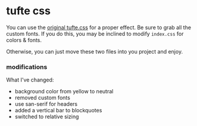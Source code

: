 # tufte css

You can use the [original tufte.css](https://edwardtufte.github.io/tufte-css/) for
a proper effect. Be sure to grab all the custom fonts. If you do this, you
may be inclined to modify `index.css` for colors & fonts.

Otherwise, you can just move these two files into you project and enjoy.

### modifications

What I've changed:

* background color from yellow to neutral
* removed custom fonts
* use san-serif for headers
* added a vertical bar to blockquotes
* switched to relative sizing
